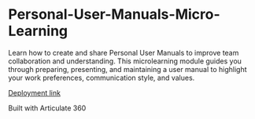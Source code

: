 # Personal-User-Manuals-Micro-Learning
Learn how to create and share Personal User Manuals to improve team collaboration and understanding. This microlearning module guides you through preparing, presenting, and maintaining a user manual to highlight your work preferences, communication style, and values.

[Deployment link](https://anchetadev.github.io/Personal-User-Manuals-Micro-Learning/)

Built with Articulate 360